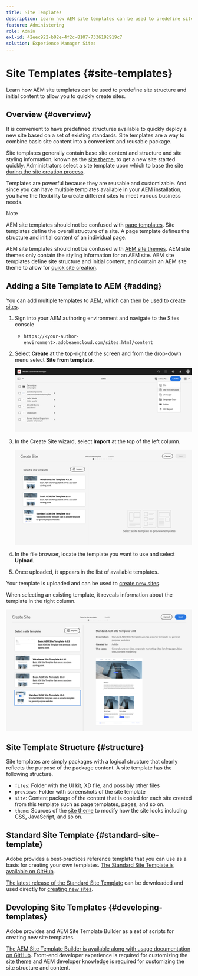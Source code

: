 ```yaml
---
title: Site Templates
description: Learn how AEM site templates can be used to predefine site structure and initial content to allow you to quickly create sites.
feature: Administering
role: Admin
exl-id: 42eec922-b02e-4f2c-8107-7336192919c7
solution: Experience Manager Sites
---
```

# Site Templates {#site-templates}

Learn how AEM site templates can be used to predefine site structure and initial content to allow you to quickly create sites.

## Overview {#overview}

It is convenient to have predefined structures available to quickly deploy a new site based on a set of existing standards. Site templates are a way to combine basic site content into a convenient and reusable package.

Site templates generally contain base site content and structure and site styling information, known as the [site theme](site-themes.md), to get a new site started quickly. Administrators select a site template upon which to base the site [during the site creation process](create-site.md).

Templates are powerful because they are reusable and customizable. And since you can have multiple templates available in your AEM installation, you have the flexibility to create different sites to meet various business needs.

>[!NOTE]
>
>AEM site templates should not be confused with [page templates](/help/sites-cloud/authoring/page-editor/templates.md). Site templates define the overall structure of a site. A page template defines the structure and initial content of an individual page.
>
>AEM site templates should not be confused with [AEM site themes](site-themes.md). AEM site themes only contain the styling information for an AEM site. AEM site templates define site structure and initial content, and contain an AEM site theme to allow for [quick site creation](create-site.md).

## Adding a Site Template to AEM {#adding}

You can add multiple templates to AEM, which can then be used to [create sites](create-site.md).

1. Sign into your AEM authoring environment and navigate to the Sites console

   * `https://<your-author-environment>.adobeaemcloud.com/sites.html/content`

1. Select **Create** at the top-right of the screen and from the drop-down menu select **Site from template**.

   ![Creating a site from a template](../assets/create-site-from-template.png)

1. In the Create Site wizard, select **Import** at the top of the left column.

   ![Site creation wizard](../assets/site-creation-wizard.png)

1. In the file browser, locate the template you want to use and select **Upload**.

1. Once uploaded, it appears in the list of available templates. 
   
Your template is uploaded and can be used to [create new sites](create-site.md).

When selecting an existing template, it reveals information about the template in the right column.

![Select a template](../assets/select-site-template.png)

## Site Template Structure {#structure}

Site templates are simply packages with a logical structure that clearly reflects the purpose of the package content. A site template has the following structure.

* `files`: Folder with the UI kit, XD file, and possibly other files
* `previews`: Folder with screenshots of the site template
* `site`: Content package of the content that is copied for each site created from this template such as page templates, pages, and so on.
* `theme`: Sources of the [site theme](site-themes.md) to modify how the site looks including CSS, JavaScript, and so on.

## Standard Site Template {#standard-site-template}

Adobe provides a best-practices reference template that you can use as a basis for creating your own templates. [The Standard Site Template is available on GitHub](https://github.com/adobe/aem-site-template-standard).

[The latest release of the Standard Site Template](https://github.com/adobe/aem-site-template-standard/releases) can be downloaded and used directly for [creating new sites](create-site.md).

## Developing Site Templates {#developing-templates}

Adobe provides and AEM Site Template Builder as a set of scripts for creating new site templates.

[The AEM Site Template Builder is available along with usage documentation on GitHub](https://github.com/adobe/aem-site-template-builder). Front-end developer experience is required for customizing the [site theme](site-themes.md) and AEM developer knowledge is required for customizing the site structure and content.
